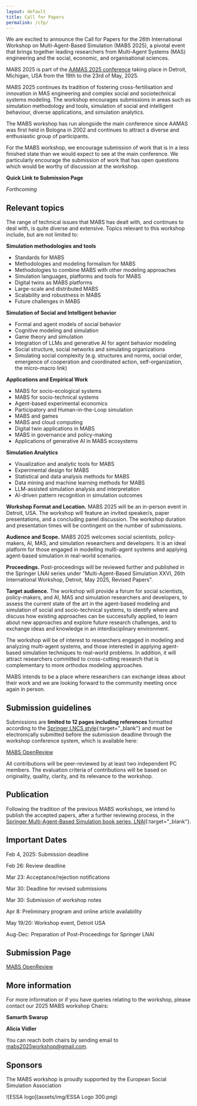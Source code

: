 ```yaml
---
layout: default
title: Call for Papers
permalink: /cfp/
---
```

We are excited to announce the Call for Papers for the 26th International Workshop on Multi-Agent-Based Simulation (MABS 2025), a pivotal event that brings together leading researchers from Multi-Agent Systems (MAS) engineering and the social, economic, and organisational sciences.

MABS 2025 is part of the [AAMAS 2025 conference](https://www.aamas2024-conference.auckland.ac.nz/) taking place in Detroit, Michigan, USA from the 19th to the 23rd of May, 2025.

MABS 2025 continues its tradition of fostering cross-fertilisation and innovation in MAS engineering and complex social and sociotechnical systems modeling. The workshop encourages submissions in areas such as simulation methodology and tools, simulation of social and intelligent behaviour, diverse applications, and simulation analytics. 

The MABS workshop has run alongside the main conference since AAMAS was first held in Bologna in 2002 and continues to attract a diverse and enthusiastic group of participants. 

For the MABS workshop, we encourage submission of work that is in a less finished state than we would expect to see at the main conference. We particularly encourage the submission of work that has open questions which would be worthy of discussion at the workshop.

**Quick Link to Submission Page**

_Forthcoming_

## Relevant topics
The range of technical issues that MABS has dealt with, and continues to deal with, is quite diverse and extensive. Topics relevant to this workshop include, but are not limited to: 

**Simulation methodologies and tools**
  + Standards for MABS
  + Methodologies and modeling formalism for MABS
  + Methodologies to combine MABS with other modeling approaches
  + Simulation languages, platforms and tools for MABS
  + Digital twins as MABS platforms
  + Large-scale and distributed MABS
  + Scalability and robustness in MABS
  + Future challenges in MABS

**Simulation of Social and Intelligent behavior**
  + Formal and agent models of social behavior
  + Cognitive modeling and simulation
  + Game theory and simulation
  + Integration of LLMs and generative AI for agent behavior modeling
  + Social structure, social networks and simulating organizations
  + Simulating social complexity (e.g. structures and norms, social order, emergence of cooperation and coordinated action, self-organization, the micro-macro link)

**Applications and Empirical Work**
  + MABS for socio-ecological systems
  + MABS for socio-technical systems
  + Agent-based experimental economics
  + Participatory and Human-in-the-Loop simulation
  + MABS and games
  + MABS and cloud computing
  + Digital twin applications in MABS
  + MABS in governance and policy-making
  + Applications of generative AI in MABS ecosystems

**Simulation Analytics**
  + Visualization and analytic tools for MABS
  + Experimental design for MABS
  + Statistical and data analysis methods for MABS
  + Data mining and machine learning methods for MABS
  + LLM-assisted simulation analysis and interpretation
  + AI-driven pattern recognition in simulation outcomes


**Workshop Format and Location.** MABS 2025 will be an in-person event in Detroit, USA.  The workshop will feature an invited speaker/s, paper presentations, and a concluding panel discussion. The workshop duration and presentation times will be contingent on the number of submissions.

**Audience and Scope.** MABS 2025 welcomes social scientists, policy-makers, AI, MAS, and simulation researchers and developers. It is an ideal platform for those engaged in modelling multi-agent systems and applying agent-based simulation in real-world scenarios.

**Proceedings.** Post-proceedings will be reviewed further and published in the Springer LNAI series under "Multi-Agent-Based Simulation XXVI, 26th International Workshop, Detroit, May 2025, Revised Papers".

**Target audience.** The workshop will provide a forum for social scientists, policy-makers, and AI, MAS and simulation researchers and developers, to assess the current state of the art in the agent-based modeling and simulation of social and socio-technical systems, to identify where and discuss how existing approaches can be successfully applied, to learn about new approaches and explore future research challenges, and to exchange ideas and knowledge in an interdisciplinary environment.

The workshop will be of interest to researchers engaged in modeling and analyzing multi-agent systems, and those interested in applying agent-based simulation techniques to real-world problems. In addition, it will attract researchers committed to cross-cutting research that is complementary to more orthodox modeling approaches.

MABS intends to be a place where researchers can exchange ideas about their work and we are looking forward to the community meeting once again in person.

## Submission guidelines
Submissions are **limited to 12 pages including references** formatted according to the [Springer LNCS style](https://www.springer.com/gp/computer-science/lncs/conference-proceedings-guidelines){:target="_blank"} and must be electronically submitted before the submission deadline through the workshop conference system, which is available here:

[MABS OpenReview](https://openreview.net/group?id=ifaamas.org/AAMAS/2025/Workshop/MABS)

All contributions will be peer-reviewed by at least two independent PC members. The evaluation criteria of contributions will be based on originality, quality, clarity, and its relevance to the workshop.

## Publication
Following the tradition of the previous MABS workshops, we intend to publish the accepted papers, after a further reviewing process, in the [Springer Multi-Agent-Based Simulation book series, LNAI](https://link.springer.com/conference/mabs){:target="_blank"}.

## Important Dates
Feb 4, 2025: Submission deadline

Feb 26: Review deadline

Mar 23: Acceptance/rejection notifications

Mar 30: Deadline for revised submissions

Mar 30: Submission of workshop notes

Apr 8: Preliminary program and online article availability

May 19/20: Workshop event, Detroit USA

Aug-Dec: Preparation of Post-Proceedings for Springer LNAI

## Submission Page
[MABS OpenReview](https://openreview.net/group?id=ifaamas.org/AAMAS/2025/Workshop/MABS)

## More information
For more information or if you have queries relating to the workshop, please contact our 2025 MABS workshop Chairs:

**Samarth Swarup**

**Alicia Vidler**

You can reach both chairs by sending email to mabs2025workshop@gmail.com.

## Sponsors
The MABS workshop is proudly supported by the European Social Simulation Association

![ESSA logo](assets/img/ESSA Logo 300.png)



